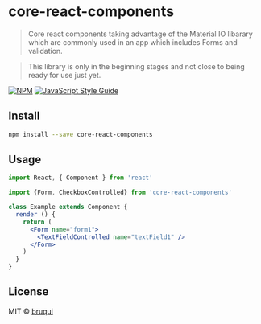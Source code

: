 # core-react-components

> Core react components taking advantage of the Material IO libarary which are commonly used in an app which includes Forms and validation. 

>This library is only in the beginning stages and not close to being ready for use just yet.

[![NPM](https://img.shields.io/npm/v/core-react-components.svg)](https://www.npmjs.com/package/core-react-components) [![JavaScript Style Guide](https://img.shields.io/badge/code_style-standard-brightgreen.svg)](https://standardjs.com)

## Install

```bash
npm install --save core-react-components
```

## Usage

```jsx
import React, { Component } from 'react'

import {Form, CheckboxControlled} from 'core-react-components'

class Example extends Component {
  render () {
    return (
      <Form name="form1">
      	<TextFieldControlled name="textField1" />
  	  </Form>
    )
  }
}
```

## License

MIT © [bruqui](https://github.com/bruqui)
